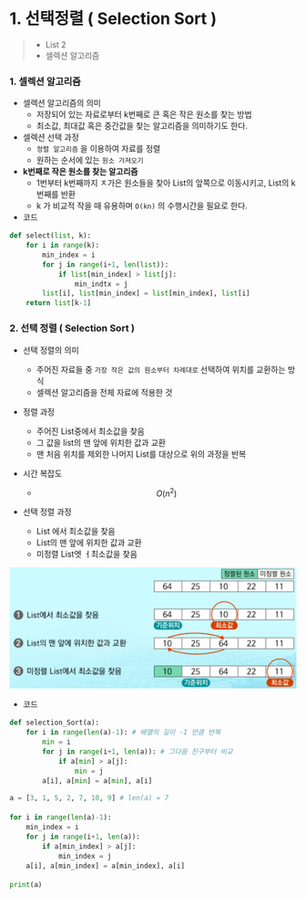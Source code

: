 # 1. 선택정렬 ( Selection Sort )

> - List 2
> - 셀렉션 알고리즘



### 1. 셀렉션 알고리즘

- 셀렉션 알고리즘의 의미
  - 저장되어 있는 자료로부터 k번째로 큰 혹은 작은 원소를 찾는 방법
  - 최소값, 최대값 혹은 중간값을 찾는 알고리즘을 의미하기도 한다.
- 셀렉션 선택 과정 
  - `정렬 알고리즘` 을 이용하여 자료를 정렬
  - 원하는 순서에 있는 `원소 가져오기`
- **k번째로 작은 원소를 찾는 알고리즘**
  - 1번부터 k번째까지 ㅈ가은 원소들을 찾아 List의 앞쪽으로 이동시키고, List의 k번째를 반환
  - k 가 비교적 작을 때 유용하며 `O(kn)` 의 수행시간을 필요로 한다.
- 코드

```python
def select(list, k):
    for i in range(k):
        min_index = i
        for j in range(i+1, len(list)):
            if list[min_index] > list[j]:
                min_indtx = j
        list[i], list[min_index] = list[min_index], list[i]
    return list[k-1]
```







### 2. 선택 정렬 ( Selection Sort )

- 선택 정렬의 의미

  - 주어진 자료들 중 `가장 작은 값의 원소부터 차례대로` 선택하여 위치를 교환하는 방식
  - 셀렉션 알고리즘을 전체 자료에 적용한 것

- 정렬 과정

  - 주어진 List중에서 최소값을 찾음
  - 그 값을 list의 맨 앞에 위치한 값과 교환
  - 맨 처음 위치를 제외한 나머지 List를 대상으로 위의 과정을 반복

- 시간 복잡도

  - $$
    O(n^2)
    $$



- 선택 정렬 과정
  - List 에서 최소값을 찾음
  - List의 맨 앞에 위치한 값과 교환
  - 미정렬 List엣 ㅓ최소값을 찾음

![image-20200209194814278](img/image-20200209194814278.png)



- 코드

```python
def selection_Sort(a):
    for i in range(len(a)-1): # 배열의 길이 -1 만큼 반복
        min = i
        for j in range(i+1, len(a)): # 그다음 친구부터 비교
            if a[min] > a[j]:
                min = j
        a[i], a[min] = a[min], a[i]
```

```python
a = [3, 1, 5, 2, 7, 10, 9] # len(a) = 7

for i in range(len(a)-1):
    min_index = i
    for j in range(i+1, len(a)):
        if a[min_index] > a[j]:
            min_index = j
    a[i], a[min_index] = a[min_index], a[i]

print(a)
```

